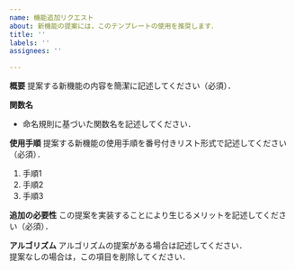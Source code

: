 ```yaml
---
name: 機能追加リクエスト
about: 新機能の提案には，このテンプレートの使用を推奨します．
title: ''
labels: ''
assignees: ''

---
```


**概要**
提案する新機能の内容を簡潔に記述してください（必須）．

**関数名**
* 命名規則に基づいた関数名を記述してください．

**使用手順**
提案する新機能の使用手順を番号付きリスト形式で記述してください（必須）．
1. 手順1
1. 手順2
1. 手順3

**追加の必要性**
この提案を実装することにより生じるメリットを記述してください（必須）．

**アルゴリズム**
アルゴリズムの提案がある場合は記述してください．   
提案なしの場合は，この項目を削除してください．
